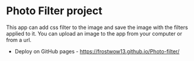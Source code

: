 # Photo Filter project
This app can add css filter to the image and save the image with the filters applied to it. You can upload an image to the app from your computer or from a url.
- Deploy on GitHub pages - https://frostwow13.github.io/Photo-filter/
